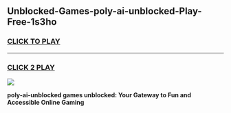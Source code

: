 
## Unblocked-Games-poly-ai-unblocked-Play-Free-1s3ho
<h3>
<a href="https://premium76.site?title=poly-ai-unblocked&ref=10A">CLICK TO PLAY</a></h3>
<hr>

<h3>
<a href="https://premium76.site?title=poly-ai-unblocked&ref=10A">CLICK 2 PLAY</a>
  
</h3>

<a href="https://premium76.site?title=poly-ai-unblocked&ref=10A"><img src="https://clearcache.store/games.png"></a>


**poly-ai-unblocked games unblocked: Your Gateway to Fun and Accessible Online Gaming**
